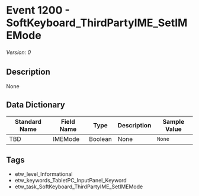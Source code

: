 # Event 1200 - SoftKeyboard_ThirdPartyIME_SetIMEMode
###### Version: 0

## Description
None

## Data Dictionary
|Standard Name|Field Name|Type|Description|Sample Value|
|---|---|---|---|---|
|TBD|IMEMode|Boolean|None|`None`|

## Tags
* etw_level_Informational
* etw_keywords_TabletPC_InputPanel_Keyword
* etw_task_SoftKeyboard_ThirdPartyIME_SetIMEMode
